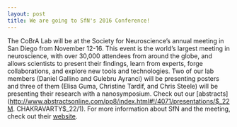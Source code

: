 ```yaml
---
layout: post
title: We are going to SfN's 2016 Conference!
---
```


The CoBrA Lab will be at the Society for Neuroscience’s annual meeting in San Diego from November 12-16. This event is the world’s largest meeting in neuroscience, with over 30,000 attendees from around the globe, and allows scientists to present their findings, learn from experts, forge collaborations, and explore new tools and technologies. Two of our lab members (Daniel Gallino and Gulebru Ayranci) will be presenting posters and three of them (Elisa Guma, Christine Tardif, and Chris Steele) will be presenting their research with a nanosymposium. Check out our [abstracts](http://www.abstractsonline.com/pp8/index.html#!/4071/presentations/$_22M. CHAKRAVARTY$_22/1). For more information about SfN and the meeting, check out their [website](https://www.sfn.org/).
